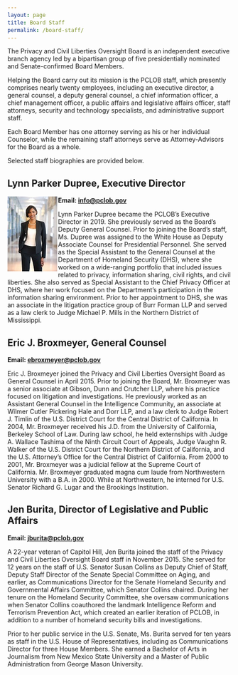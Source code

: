 ```yaml
---
layout: page
title: Board Staff
permalink: /board-staff/
---
```

The Privacy and Civil Liberties Oversight Board is an independent executive branch agency led by a bipartisan group of five presidentially nominated and Senate-confirmed Board Members.

Helping the Board carry out its mission is the PCLOB staff, which presently comprises nearly twenty employees, including an executive director, a general counsel, a deputy general counsel, a chief information officer, a chief management officer, a public affairs and legislative affairs officer, staff attorneys, security and technology specialists, and administrative support staff.

Each Board Member has one attorney serving as his or her individual Counselor, while the remaining staff attorneys serve as Attorney-Advisors for the Board as a whole.

Selected staff biographies are provided below.


## Lynn Parker Dupree, Executive Director

<img src="/assets/img/board/Lynn-ED.jpg"
     alt="Lynn-ED icon"
     style="float: left; margin-right: 2px;" />  
     
**Email: info@pclob.gov**  
     
Lynn Parker Dupree became the PCLOB’s Executive Director in 2019. She previously served as the Board’s Deputy General Counsel. Prior to joining the Board’s staff, Ms. Dupree was assigned to the White House as Deputy Associate Counsel for Presidential Personnel.  She served as the Special Assistant to the General Counsel at the Department of Homeland Security (DHS), where she worked on a wide-ranging portfolio that included issues related to privacy, information sharing, civil rights, and civil liberties.  She also served as Special Assistant to the Chief Privacy Officer at DHS, where her work focused on the Department’s participation in the information sharing environment.  Prior to her appointment to DHS, she was an associate in the litigation practice group of Burr Forman LLP and served as a law clerk to Judge Michael P. Mills in the Northern District of Mississippi.

## Eric J. Broxmeyer, General Counsel
**Email: ebroxmeyer@pclob.gov**

Eric J. Broxmeyer joined the Privacy and Civil Liberties Oversight Board as General Counsel in April 2015. Prior to joining the Board, Mr. Broxmeyer was a senior associate at Gibson, Dunn and Crutcher LLP, where his practice focused on litigation and investigations. He previously worked as an Assistant General Counsel in the Intelligence Community, an associate at Wilmer Cutler Pickering Hale and Dorr LLP, and a law clerk to Judge Robert J. Timlin of the U.S. District Court for the Central District of California. In 2004, Mr. Broxmeyer received his J.D. from the University of California, Berkeley School of Law. During law school, he held externships with Judge A. Wallace Tashima of the Ninth Circuit Court of Appeals, Judge Vaughn R. Walker of the U.S. District Court for the Northern District of California, and the U.S. Attorney’s Office for the Central District of California. From 2000 to 2001, Mr. Broxmeyer was a judicial fellow at the Supreme Court of California. Mr. Broxmeyer graduated magna cum laude from Northwestern University with a B.A. in 2000. While at Northwestern, he interned for U.S. Senator Richard G. Lugar and the Brookings Institution.

## Jen Burita, Director of Legislative and Public Affairs
**Email: jburita@pclob.gov**

A 22-year veteran of Capitol Hill, Jen Burita joined the staff of the Privacy and Civil Liberties Oversight Board staff in November 2015. She served for 12 years on the staff of U.S. Senator Susan Collins as Deputy Chief of Staff, Deputy Staff Director of the Senate Special Committee on Aging, and earlier, as Communications Director for the Senate Homeland Security and Governmental Affairs Committee, which Senator Collins chaired. During her tenure on the Homeland Security Committee, she oversaw communications when Senator Collins coauthored the landmark Intelligence Reform and Terrorism Prevention Act, which created an earlier iteration of PCLOB, in addition to a number of homeland security bills and investigations.

Prior to her public service in the U.S. Senate, Ms. Burita served for ten years as staff in the U.S. House of Representatives, including as Communications Director for three House Members. She earned a Bachelor of Arts in Journalism from New Mexico State University and a Master of Public Administration from George Mason University.


